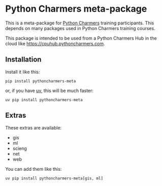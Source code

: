 # Python Charmers meta-package

This is a meta-package for [Python Charmers](https://pythoncharmers.com)
training participants. This depends on many packages used in Python Charmers
training courses.

This package is intended to be used from a Python Charmers Hub in the cloud
like https://cpuhub.pythoncharmers.com.

## Installation

Install it like this:

```
pip install pythoncharmers-meta
```

or, if you have [uv](https://docs.astral.sh/uv/), this will be much faster:

```
uv pip install pythoncharmers-meta
```

## Extras

These extras are available:

- gis
- ml
- scieng
- net
- web

You can add them like this:

```
uv pip install pythoncharmers-meta[gis, ml]
```

